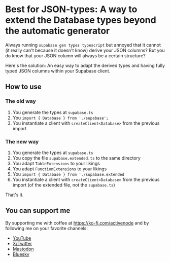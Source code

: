 # Best for JSON-types: A way to extend the Database types beyond the automatic generator

Always running `supabase gen types typescript` but annoyed that it cannot (it really can't because it doesn't know) derive your JSON columns? 
But you do know that your JSON column will always be a certain structure?

Here's the solution: An easy way to adapt the derived types and having fully typed JSON columns within your Supabase client.

## How to use

### The old way

1. You generate the types at `supabase.ts`
1. You `import { Database } from './supabase';`
1. You instantiate a client with `createClient<Database>` from the previous import

### The new way

1. You generate the types at `supabase.ts`
1. You copy the file `supabase.extended.ts` to the same directory
1. You adapt `TableExtensions` to your likings
1. You adapt `FunctionExtensions` to your likings
1. You `import { Database } from './supabase.extended`
1. You instantiate a client with `createClient<Database>` from the previous import (of the extended file, not the `supabase.ts`)

That's it.

## You can support me

By supporting me with coffee at https://ko-fi.com/activenode and 
by following me on your favorite channels:

- [YouTube](https://www.youtube.com/@activenode)
- [X/Twitter](https://x.com/activenode)
- [Mastodon](https://mastodon.social/@activenode)
- [Bluesky](https://bsky.app/profile/activenode.bsky.social)

